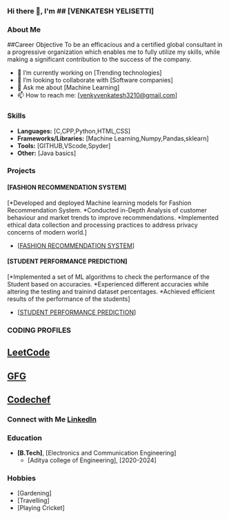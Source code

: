 ### Hi there 👋, I'm ## [VENKATESH YELISETTI]

### About Me

##Career Objective
To be an efficacious and a certified global consultant in a progressive organization which enables me to fully utilize my
skills, while making a significant contribution to the success of the company.

- 🔭 I’m currently working on [Trending technologies]
- 👯 I’m looking to collaborate with [Software companies]
- 💬 Ask me about [Machine Learning]
- 📫 How to reach me: [venkyvenkatesh3210@gmail.com]

### Skills

- **Languages:** [C,CPP,Python,HTML,CSS]
- **Frameworks/Libraries:** [Machine Learning,Numpy,Pandas,sklearn]
- **Tools:** [GITHUB,VScode,Spyder]
- **Other:** [Java basics]

### Projects

#### [FASHION RECOMMENDATION SYSTEM]
[*Developed and deployed Machine learning models for Fashion Recommendation System.
*Conducted in-Depth Analysis of customer behaviour and market trends to improve recommendations.
*Implemented ethical data collection and processing practices to address privacy concerns of modern world.]
- [[FASHION RECOMMENDATION SYSTEM](https://github.com/venkateshyelisetti21/FASHION-RECOMMENDATION-SYSTEM-ML)]

#### [STUDENT PERFORMANCE PREDICTION]
[*Implemented a set of ML algorithms to check the performance of the Student based on accuracies.
*Experienced different accuracies while altering the testing and trainind dataset percentages.
*Achieved efficient results of the performance of the students]
- [[STUDENT PERFORMANCE PREDICTION](https://github.com/venkateshyelisetti21/STUDENT-PERFORMANCE-PREDICTION)]


### CODING PROFILES

## [LeetCode](https://leetcode.com/venkateshyelisetti/)
## [GFG](https://auth.geeksforgeeks.org/user/venkatesh_y/practice)
## [Codechef](https://www.codechef.com/users/venkatesh_y)



### Connect with Me [LinkedIn](https://www.linkedin.com/in/venkatesh-yelisetti-bbb0a9274/)


### Education

- **[B.Tech]**, [Electronics and Communication Engineering]
  - [Aditya college of Engineering], [2020-2024]


### Hobbies

- [Gardening]
- [Travelling]
- [Playing Cricket]

